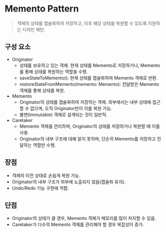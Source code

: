 # Memento Pattern
> 객체의 상태를 캡슐화하여 저장하고, 이후 해당 상태를 복원할 수 있도록 지원하는 디자인 패턴.

## 구성 요소
- Originator
    - 상태를 보유하고 있는 객체. 현재 상태를 Memento로 저장하거나, Memento를 통해 상태를 복원하는 역할을 수행.
    - saveStateToMemento(): 현재 상태를 캡슐화하여 Memento 객체로 반환.
    - restoreStateFromMemento(memento: Memento): 전달받은 Memento 객체를 통해 상태를 복원.
- Memento
    - Originator의 상태를 캡슐화하여 저장하는 객체. 외부에서는 내부 상태에 접근할 수 없으며, 오직 Originator만이 이를 복원 가능.
    - 불변(Immutable) 객체로 설계되는 것이 일반적.
- Caretaker
    - Memento 객체를 관리하며, Originator의 상태를 저장하거나 복원할 때 이를 사용.
    - Originator의 내부 구조에 대해 알지 못하며, 단순히 Memento를 저장하고 전달하는 역할만 수행.

## 장점
- 객체의 이전 상태로 손쉽게 복원 가능.
- Originator의 내부 구조가 외부에 노출되지 않음(캡슐화 유지).
- Undo/Redo 기능 구현에 적합.

## 단점
- Originator의 상태가 클 경우, Memento 객체가 메모리를 많이 차지할 수 있음.
- Caretaker가 다수의 Memento 객체를 관리해야 할 경우 복잡성이 증가.
